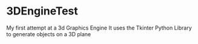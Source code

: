 # 3DEngineTest
My first attempt at a 3d Graphics Engine
It uses the Tkinter Python Library to generate objects on a 3D plane
